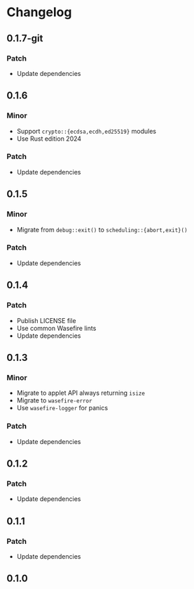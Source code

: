 # Changelog

## 0.1.7-git

### Patch

- Update dependencies

## 0.1.6

### Minor

- Support `crypto::{ecdsa,ecdh,ed25519}` modules
- Use Rust edition 2024

### Patch

- Update dependencies

## 0.1.5

### Minor

- Migrate from `debug::exit()` to `scheduling::{abort,exit}()`

### Patch

- Update dependencies

## 0.1.4

### Patch

- Publish LICENSE file
- Use common Wasefire lints
- Update dependencies

## 0.1.3

### Minor

- Migrate to applet API always returning `isize`
- Migrate to `wasefire-error`
- Use `wasefire-logger` for panics

### Patch

- Update dependencies

## 0.1.2

### Patch

- Update dependencies

## 0.1.1

### Patch

- Update dependencies

## 0.1.0

<!-- Increment to skip CHANGELOG.md test: 2 -->
